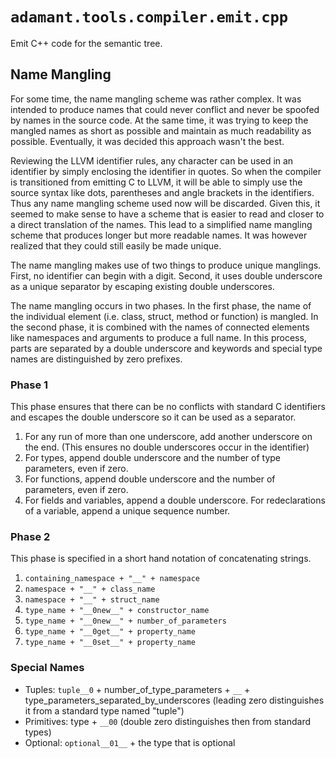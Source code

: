 # `adamant.tools.compiler.emit.cpp`

Emit C++ code for the semantic tree.

## Name Mangling

For some time, the name mangling scheme was rather complex. It was intended to produce names that could never conflict and never be spoofed by names in the source code. At the same time, it was trying to keep the mangled names as short as possible and maintain as much readability as possible. Eventually, it was decided this approach wasn't the best.

Reviewing the LLVM identifier rules, any character can be used in an identifier by simply enclosing the identifier in quotes. So when the compiler is transitioned from emitting C to LLVM, it will be able to simply use the source syntax like dots, parentheses and angle brackets in the identifiers. Thus any name mangling scheme used now will be discarded. Given this, it seemed to make sense to have a scheme that is easier to read and closer to a direct translation of the names. This lead to a simplified name mangling scheme that produces longer but more readable names. It was however realized that they could still easily be made unique.

The name mangling makes use of two things to produce unique manglings. First, no identifier can begin with a digit. Second, it uses double underscore as a unique separator by escaping existing double underscores.

The name mangling occurs in two phases. In the first phase, the name of the individual element (i.e. class, struct, method or function) is mangled. In the second phase, it is combined with the names of connected elements like namespaces and arguments to produce a full name. In this process, parts are separated by a double underscore and keywords and special type names are distinguished by zero prefixes.

### Phase 1

This phase ensures that there can be no conflicts with standard C identifiers and escapes the double underscore so it can be used as a separator.

1. For any run of more than one underscore, add another underscore on the end. (This ensures no double underscores occur in the identifier)
2. For types, append double underscore and the number of type parameters, even if zero.
3. For functions, append double underscore and the number of parameters, even if zero.
4. For fields and variables, append a double underscore. For redeclarations of a variable, append a unique sequence number.

### Phase 2

This phase is specified in a short hand notation of concatenating strings.

1. `containing_namespace + "__" + namespace`
2. `namespace + "__" + class_name`
3. `namespace + "__" + struct_name`
4. `type_name + "__0new__" + constructor_name`
5. `type_name + "__0new__" + number_of_parameters`
6. `type_name + "__0get__" + property_name`
7. `type_name + "__0set__" + property_name`

### Special Names

* Tuples: `tuple__0` + number_of_type_parameters + `__` + type_parameters_separated_by_underscores (leading zero distinguishes it from a standard type named "tuple")
* Primitives: type + `__00` (double zero distinguishes then from standard types)
* Optional: `optional__01__` + the type that is optional

